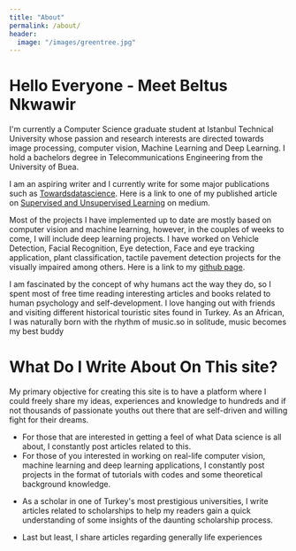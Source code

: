```yaml
---
title: "About"
permalink: /about/
header:
  image: "/images/greentree.jpg"
---
```

# Hello Everyone - Meet Beltus Nkwawir

I'm currently a Computer Science graduate student at Istanbul Technical University whose passion and research interests are directed towards image processing, computer vision, Machine Learning and Deep Learning. I hold a bachelors degree in Telecommunications Engineering from the University of Buea.

I am an aspiring writer and I currently write for some major publications such as [Towardsdatascience](https://towardsdatascience.com/). Here is a link to one of my published article on [Supervised and Unsupervised Learning](https://towardsdatascience.com/supervised-and-unsupervised-learning-for-everyone-526f9b746dd5) on medium.

Most of the projects I have implemented up to date are mostly based on computer vision and machine learning, however, in the couples of weeks to come, I will include deep learning projects. I have worked on Vehicle Detection, Facial Recognition, Eye detection, Face and eye tracking application, plant classification, tactile pavement detection projects for the visually impaired among others. Here is a link to my [github page](https://github.com/Beltus).


I am fascinated by the concept of why humans act the way they do, so I spent most of free time reading interesting articles and books related to human psychology and self-development. I love hanging out with friends and visiting different historical touristic sites found in Turkey. As an African, I was naturally born with the rhythm of music.so in solitude, music becomes my best buddy



# What Do I Write About On This site?
My primary objective for creating this site is to have a platform where I could freely share my ideas, experiences and knowledge to hundreds and if not thousands of passionate youths out there that are self-driven and willing fight for their dreams.

* For those that are interested in getting a feel of what Data science is all about, I constantly post articles related to this.
* For those of you interested in working on real-life computer vision, machine learning and deep learning applications, I constantly post projects in the format of tutorials with codes and some theoretical background knowledge.
- As a scholar in one of Turkey's most prestigious universities, I write articles related to scholarships to help my readers gain a quick understanding of some insights of the daunting scholarship process.
* Last but least, I share articles regarding generally life experiences
